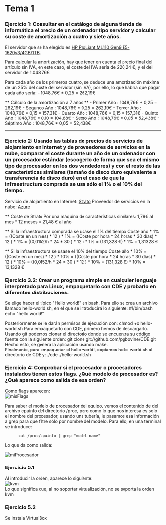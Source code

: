 # Tema 1

### Ejercicio 1: Consultar en el catálogo de alguna tienda de informática el precio de un ordenador tipo servidor y calcular su coste de amortización a cuatro y siete años.

El servidor que se ha elegido es [HP ProLiant ML110 Gen9 E5-1620v3/4GB/1TB](http://www.pccomponentes.com/hp_proliant_ml110_gen9_e5_1620v3_4gb_1tb.html).

Para calcular la amortización, hay que tener en cuenta el precio final del artículo sin IVA, en este caso, el coste del IVA sería de 220,24 €, y el del servidor de 1.048,76€

Para cada año de los primeros cuatro, se deduce una amortización máxima de un 25% del coste del servidor (sin IVA), por ello, lo que habría que pagar cada año sería: 
	- 1048,76€ * 0,25	=	262,19€

** Cálculo de la amortización a 7 años **
	- Primer Año  :	1048,76€ * 0,25	=	262,19€
	- Segundo Año :	1048,76€ * 0,25	=	262,19€
	- Tercer Año  :	1048,76€ * 0,15 =	157,31€
	- Cuarto Año  : 1048,76€ * 0,15 =	157,31€
	- Quinto Año  : 1048,76€ * 0,10 =	104,88€
	- Sexto Año   : 1048,76€ * 0,05 =	52,438€
	- Séptimo Año : 1048,76€ * 0,05 =	52,438€


-------------------------------------------------------------------------------------------------------------------------------------------------

### Ejercicio 2: Usando las tablas de precios de servicios de alojamiento en Internet y de proveedores de servicios en la nube, comparar el coste durante un año de un ordenador con un procesador estándar (escogerlo de forma que sea el mismo tipo de procesador en los dos vendedores) y con el resto de las características similares (tamaño de disco duro equivalente a transferencia de disco duro) en el caso de que la infraestructura comprada se usa sólo el 1% o el 10% del tiempo.

Servicio de alojamiento en Internet: [Strato](https://www.strato.es/)
Proveedor de servicios en la nube: [Azure](https://azure.microsoft.com/es-es/pricing/details/virtual-machines/#Linux)

** Coste de Strato
 Por una máquina de características similares: 1,79€ al mes * 12 meses = 21,48 € al año


** Si la infraestructura comprada se usase el 1% del tiempo 
 Coste año * 1% = ((Coste en un mes) * 12 ) * 1% = ((Coste por hora * 24 horas * 30 días) * 12 ) * 1% = ((0,0152/h * 24 * 30 ) * 12 ) * 1% = (131,328 €) * 1% = 1,31328 €          
                   

** Si la infraestructura se usase el 10% del tiempo
 Coste año * 10% = ((Coste en un mes) * 12 ) * 10% = ((Coste por hora * 24 horas * 30 días) * 12 ) * 10% = ((0,0152/h * 24 * 30 ) * 12 ) * 10% = (131,328 €) * 10% = 13,1328 € 


### Ejercicio 3.2: Crear un programa simple en cualquier lenguaje interpretado para Linux, empaquetarlo con CDE y probarlo en diferentes distribuciones.

 Se elige hacer el típico "Hello world!" en bash. Para ello se crea un archivo llamado hello-world.sh, en el que se introducirá lo siguiente:
   #!/bin/bash
   echo "hello world!"     

Posteriormente se le darán permisos de ejecución con: chmod +x hello-world.sh
Para empaquetarlo con CDE, primero hemos de descargarlo. Usando git podemos clonar el directorio donde se encuentra su código fuente con la siguiente orden:
git clone git://github.com/pgbovine/CDE.git
Hecho esto, se genera la aplicación usando make.            
Finalmente, para empaquetar el hello world!, copiamos hello-world.sh al directorio de CDE y: ./cde ./hello-world.sh

### Ejercicio 4: Comprobar si el procesador o procesadores instalados tienen estos flags. ¿Qué modelo de procesador es? ¿Qué aparece como salida de esa orden?

      
Como flags aparecen:   
![misFlags](https://photos-4.dropbox.com/t/2/AADFFMQ4faeSjsC65m2r56wgnR4DRGMA0dZsKTkrUC-yGw/12/14470490/png/32x32/1/1444831200/0/2/ejercicio4_flags.png/CNqa8wYgASACIAMgBSAHKAEoAigH/9WysgyjooZLivFZ6q4NrI9UWFxOKZInv7Af1UlqwETY?size=1024x768&size_mode=2)    

      
Para saber el modelo de procesador del equipo, vemos el contenido de del archivo cpuinfo del directorio /proc, pero como lo que nos interesa es solo el nombre del procesador, usando una tubería, le pasamos esa información a grep para que filtre sólo por nombre del modelo. Para ello, en una terminal se introduce:
      
          cat /proc/cpuinfo | grep "model name"
         
Lo que da como salida:          

![miProcesador](https://photos-6.dropbox.com/t/2/AABsSLJ2LqJNJEJTluUXCLZZwrRV3rJZEM98xzm15sZuJA/12/14470490/png/32x32/1/1444831200/0/2/ejercicio4_modeloProcesadores.png/CNqa8wYgASACIAMgBSAHKAEoAigH/UjvZjgvYBkhYt8WwvGfOPk4DCXj2lkAQnTZroDqpPpQ?size=1024x768&size_mode=2)    

### Ejercicio 5.1
      
Al introducir la orden, aparece lo siguiente:         
![kvm](https://photos-1.dropbox.com/t/2/AAC_OEFtpM7BSyfk7620vedfd_HRnHDXYMmkAxwB6dbP2g/12/14470490/png/32x32/1/1444831200/0/2/ejercicio5_kvm.png/CNqa8wYgASACIAMgBSAHKAEoAigH/Awx2CosHl-NmSdVCG6_GwGiO7flwzuYpObRkUXeCqlg?size=1024x768&size_mode=2)       
Lo que significa que, al no soportar virtualización, no se soporta la orden kvm

### Ejercicio 5.2
     
Se instala VirtualBox